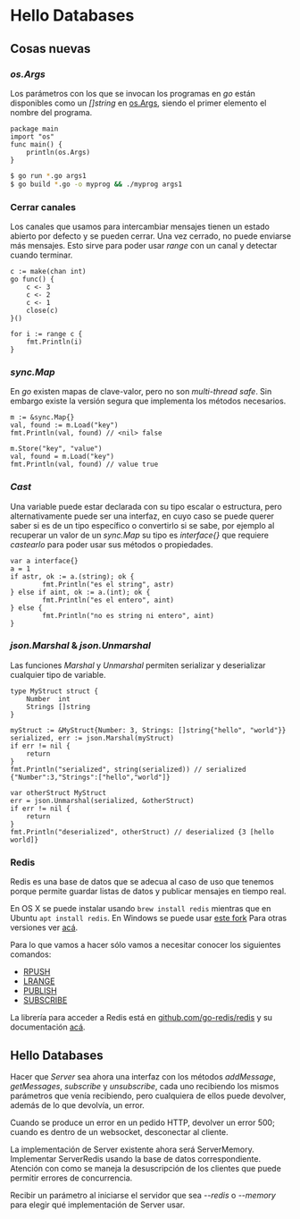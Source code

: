 # Hello Databases

## Cosas nuevas

### _os.Args_

Los parámetros con los que se invocan los programas en _go_ están
disponibles como un _[]string_ en
[os.Args](https://golang.org/pkg/os/#pkg-variables), siendo el primer elemento
el nombre del programa.

```golang
package main
import "os"
func main() {
	println(os.Args)
}
```

```bash
$ go run *.go args1
$ go build *.go -o myprog && ./myprog args1
```

### Cerrar canales

Los canales que usamos para intercambiar mensajes tienen un estado
abierto por defecto y se pueden cerrar. Una vez cerrado, no puede
enviarse más mensajes. Esto sirve para poder usar _range_ con un canal y
detectar cuando terminar.

```golang
c := make(chan int)
go func() {
	c <- 3
	c <- 2
	c <- 1
	close(c)
}()

for i := range c {
	fmt.Println(i)
}
```

### _sync.Map_

En _go_ existen mapas de clave-valor, pero no son _multi-thread safe_.
Sin embargo existe la versión segura que implementa los métodos necesarios.

```golang
m := &sync.Map{}
val, found := m.Load("key")
fmt.Println(val, found) // <nil> false

m.Store("key", "value")
val, found = m.Load("key")
fmt.Println(val, found) // value true
```

### _Cast_

Una variable puede estar declarada con su tipo escalar o estructura, pero
alternativamente puede ser una interfaz, en cuyo caso se puede querer
saber si es de un tipo específico o convertirlo si se sabe, por ejemplo
al recuperar un valor de un _sync.Map_ su tipo es _interface{}_ que
requiere _castearlo_ para poder usar sus métodos o propiedades.

```golang
var a interface{}
a = 1
if astr, ok := a.(string); ok {
        fmt.Println("es el string", astr)
} else if aint, ok := a.(int); ok {
        fmt.Println("es el entero", aint)
} else {
        fmt.Println("no es string ni entero", aint)
}
```

### _json.Marshal_ & _json.Unmarshal_

Las funciones _Marshal_ y _Unmarshal_ permiten serializar y deserializar
cualquier tipo de variable.

```golang
type MyStruct struct {
	Number  int
	Strings []string
}

myStruct := &MyStruct{Number: 3, Strings: []string{"hello", "world"}}
serialized, err := json.Marshal(myStruct)
if err != nil {
	return
}
fmt.Println("serialized", string(serialized)) // serialized {"Number":3,"Strings":["hello","world"]}

var otherStruct MyStruct
err = json.Unmarshal(serialized, &otherStruct)
if err != nil {
	return
}
fmt.Println("deserialized", otherStruct) // deserialized {3 [hello world]}
```

### Redis

Redis es una base de datos que se adecua al caso de uso que tenemos
porque permite guardar listas de datos y publicar mensajes en tiempo
real.

En OS X se puede instalar usando `brew install redis` mientras que en
Ubuntu `apt install redis`. En Windows se puede usar
[este fork](https://github.com/MicrosoftArchive/redis/releases/tag/win-3.0.504)
Para otras versiones ver [acá](https://redis.io/download).

Para lo que vamos a hacer sólo vamos a necesitar conocer los siguientes
comandos:

* [RPUSH](https://redis.io/commands/rpush)
* [LRANGE](https://redis.io/commands/lrange)
* [PUBLISH](https://redis.io/commands/publish)
* [SUBSCRIBE](https://redis.io/commands/subscribe)

La librería para acceder a Redis está en
[github.com/go-redis/redis](https://github.com/go-redis/redis) y su
documentación [acá](https://godoc.org/github.com/go-redis/redis).

## Hello Databases

Hacer que _Server_ sea ahora una interfaz con los métodos _addMessage_,
_getMessages_, _subscribe_ y _unsubscribe_, cada uno recibiendo los
mismos parámetros que venía recibiendo, pero cualquiera de ellos puede
devolver, además de lo que devolvía, un error.

Cuando se produce un error en un pedido HTTP, devolver un error 500;
cuando es dentro de un websocket, desconectar al cliente.

La implementación de Server existente ahora será ServerMemory.
Implementar ServerRedis usando la base de datos correspondiente.
Atención con como se maneja la desuscripción de los clientes que puede
permitir errores de concurrencia.

Recibir un parámetro al iniciarse el servidor que sea _--redis_ o
_--memory_ para elegir qué implementación de Server usar.
